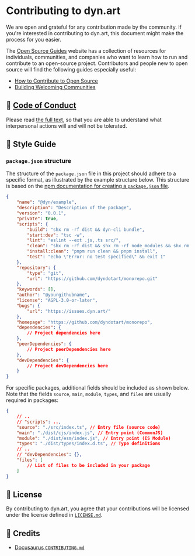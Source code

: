 # Contributing to dyn.art
We are open and grateful for any contribution made by the community. If you're interested in contributing to dyn.art, this document might make the process for you easier.

The [Open Source Guides](https://opensource.guide/) website has a collection of resources for individuals,
communities, and companies who want to learn how to run and contribute to an open-source project.
Contributors and people new to open source will find the following guides especially useful:

- [How to Contribute to Open Source](https://opensource.guide/how-to-contribute/)
- [Building Welcoming Communities](https://opensource.guide/building-community/)

## 👊 [Code of Conduct](https://code.fb.com/codeofconduct)

Please read [the full text](https://code.fb.com/codeofconduct), so that you are able to understand what interpersonal actions will and will not be tolerated.

## 🌟 Style Guide

### `package.json` structure

The structure of the `package.json` file in this project should adhere to a specific format, as illustrated by the example structure below. This structure is based on the [npm documentation for creating a `package.json` file](https://docs.npmjs.com/creating-a-package-json-file).

```json
{
	"name": "@dyn/example",
	"description": "Description of the package",
	"version": "0.0.1",
	"private": true,
	"scripts": {
		"build": "shx rm -rf dist && dyn-cli bundle",
		"start:dev": "tsc -w",
		"lint": "eslint --ext .js,.ts src/",
		"clean": "shx rm -rf dist && shx rm -rf node_modules && shx rm -rf .turbo",
		"install:clean": "pnpm run clean && pnpm install",
		"test": "echo \"Error: no test specified\" && exit 1"
	},
	"repository": {
		"type": "git",
		"url": "https://github.com/dyndotart/monorepo.git"
	},
	"keywords": [],
	"author": "@yourgithubname",
    "license": "AGPL-3.0-or-later",
	"bugs": {
		"url": "https://issues.dyn.art/"
	},
	"homepage": "https://github.com/dyndotart/monorepo",
	"dependencies": {
		// Project dependencies here
	},
	"peerDependencies": {
		// Project peerDependencies here
	},
	"devDependencies": {
		// Project devDependencies here
	}
}
```
For specific packages, additional fields should be included as shown below. Note that the fields `source`, `main`, `module`, `types`, and `files` are usually required in packages:
```json
{
    // ..
    // "scripts": ..,
	"source": "./src/index.ts", // Entry file (source code)
	"main": "./dist/cjs/index.js", // Entry point (CommonJS)
	"module": "./dist/esm/index.js", // Entry point (ES Module)
	"types": "./dist/types/index.d.ts", // Type definitions
    // ..
    // "devDependencies": {},
	"files": [
		// List of files to be included in your package
	]
}
```

## 📄 License

By contributing to dyn.art, you agree that your contributions will be licensed under the license defined in [`LICENSE.md`](./LICENSE.md).

## 🎉 Credits

- [Docusaurus `CONTRIBUTING.md`](https://github.com/facebook/docusaurus/blob/master/CONTRIBUTING.md)